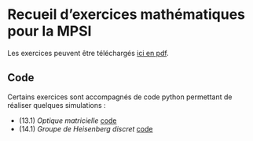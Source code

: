 # Recueil d’exercices mathématiques pour la MPSI

Les exercices peuvent être téléchargés [ici en pdf](https://example.com). 

## Code 
Certains exercices sont accompagnés de code python permettant de réaliser quelques simulations : 

- (13.1) *Optique matricielle* [code](https://example.com)
- (14.1) *Groupe de Heisenberg discret* [code](https://example.com)
